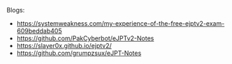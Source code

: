
Blogs: 
- https://systemweakness.com/my-experience-of-the-free-ejptv2-exam-609beddab405 
- https://github.com/PakCyberbot/eJPTv2-Notes 
- https://slayer0x.github.io/ejptv2/ 
- https://github.com/grumpzsux/eJPT-Notes 


